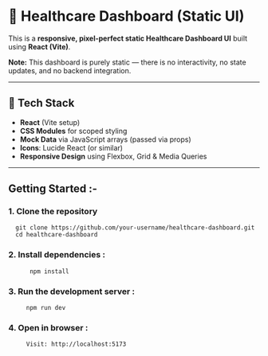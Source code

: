 # 🏥 Healthcare Dashboard (Static UI)

This is a **responsive, pixel-perfect static Healthcare Dashboard UI** built using **React (Vite)**.

**Note:** This dashboard is purely static — there is no interactivity, no state updates, and no backend integration.

--------

## 🔧 Tech Stack

- **React** (Vite setup)
- **CSS Modules** for scoped styling
- **Mock Data** via JavaScript arrays (passed via props)
- **Icons**: Lucide React (or similar)
- **Responsive Design** using Flexbox, Grid & Media Queries

------

##  Getting Started :-

### 1. Clone the repository

      git clone https://github.com/your-username/healthcare-dashboard.git
      cd healthcare-dashboard

### 2. Install dependencies :

          npm install

### 3. Run the development server : 

         npm run dev

### 4. Open in browser :

         Visit: http://localhost:5173




